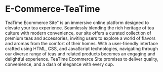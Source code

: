 # E-Commerce-TeaTime

TeaTime Ecommerce Site" is an immersive online platform designed to elevate your tea experience. Seamlessly blending the rich heritage of tea culture with modern convenience, our site offers a curated collection of premium teas and accessories, inviting users to explore a world of flavors and aromas from the comfort of their homes. With a user-friendly interface crafted using HTML, CSS, and JavaScript technologies, navigating through our diverse range of teas and related products becomes an engaging and delightful experience. TeaTime Ecommerce Site promises to deliver quality, convenience, and a dash of elegance with every cup.
